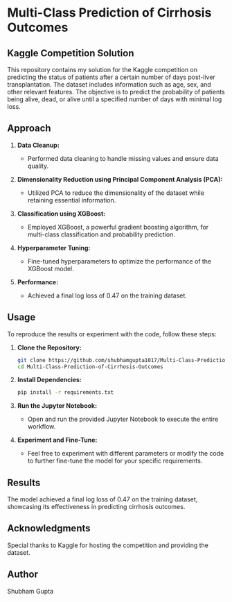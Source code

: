 # Multi-Class Prediction of Cirrhosis Outcomes

## Kaggle Competition Solution

This repository contains my solution for the Kaggle competition on predicting the status of patients after a certain number of days post-liver transplantation. The dataset includes information such as age, sex, and other relevant features. The objective is to predict the probability of patients being alive, dead, or alive until a specified number of days with minimal log loss.

## Approach

1. **Data Cleanup:** 
   - Performed data cleaning to handle missing values and ensure data quality.
  
2. **Dimensionality Reduction using Principal Component Analysis (PCA):**
   - Utilized PCA to reduce the dimensionality of the dataset while retaining essential information.

3. **Classification using XGBoost:**
   - Employed XGBoost, a powerful gradient boosting algorithm, for multi-class classification and probability prediction.

4. **Hyperparameter Tuning:**
   - Fine-tuned hyperparameters to optimize the performance of the XGBoost model.

5. **Performance:**
   - Achieved a final log loss of 0.47 on the training dataset.

## Usage

To reproduce the results or experiment with the code, follow these steps:

1. **Clone the Repository:**
   ```bash
   git clone https://github.com/shubhamgupta1017/Multi-Class-Prediction-of-Cirrhosis-Outcomes.git
   cd Multi-Class-Prediction-of-Cirrhosis-Outcomes
   ```

2. **Install Dependencies:**
   ```bash
   pip install -r requirements.txt
   ```

3. **Run the Jupyter Notebook:**
   - Open and run the provided Jupyter Notebook to execute the entire workflow.

4. **Experiment and Fine-Tune:**
   - Feel free to experiment with different parameters or modify the code to further fine-tune the model for your specific requirements.

## Results

The model achieved a final log loss of 0.47 on the training dataset, showcasing its effectiveness in predicting cirrhosis outcomes.

## Acknowledgments

Special thanks to Kaggle for hosting the competition and providing the dataset.


## Author

Shubham Gupta
